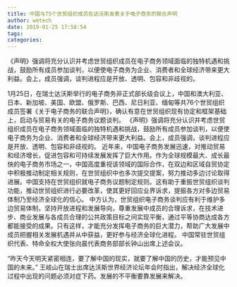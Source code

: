 ```yaml
---
title: 中国与75个世贸组织成员在达沃斯发表关于电子商务的联合声明
author: wetech
date: 2019-01-25 17:58:54
tags: 
categories: 
---
```

《声明》强调将充分认识并考虑世贸组织成员在电子商务领域面临的独特机遇和挑战，鼓励所有成员参加谈判，以便使电子商务为企业、消费者和全球经济带来更大利益。会上，成员强调，谈判进程应是开放、透明、包容和非歧视的。
<!-- more -->
1月25日，在瑞士达沃斯举行的电子商务非正式部长级会议上，中国和澳大利亚、日本、新加坡、美国、欧盟、俄罗斯、巴西、尼日利亚、缅甸等共76个世贸组织成员签署《关于电子商务的联合声明》，确认有意在世贸组织现有协定和框架基础上，启动与贸易有关的电子商务议题谈判。
《声明》强调将充分认识并考虑世贸组织成员在电子商务领域面临的独特机遇和挑战，鼓励所有成员参加谈判，以便使电子商务为企业、消费者和全球经济带来更大利益。会上，成员强调，谈判进程应是开放、透明、包容和非歧视的。
近年来，中国电子商务发展迅速，对推动贸易和经济增长，促进包容和可持续发展发挥了巨大作用。作为全球规模最大、成长最快的电子商务市场之一，中国高度重视该领域的国际合作，在双边和区域自贸协定中积极推动制定相关规则，在世贸组织中也多次提交提案，努力推动多边讨论取得进展。中国支持在世贸组织就电子商务议题制定规则。这有助于重振世贸组织谈判功能，推动世贸组织进行必要改革，使其更好回应业界诉求，提振各方对多边贸易体制乃至经济全球化的信心。
中方认为，世贸组织电子商务谈判应有利于维护多边贸易体制，坚持开放进程和发展导向，尊重发展中成员的合理诉求，在技术进步、商业发展与各成员合理的公共政策目标之间实现平衡，通过平等协商达成各方都能接受的成果。只有这样，才能充分发挥电子商务的巨大潜力，帮助广大发展中成员把握相关发展机遇并从中获益，更好参与经济全球化进程。
中国常驻世贸组织代表、特命全权大使张向晨代表商务部部长钟山出席上述会议。
 
 
“昨天今天明天紧密相连，要了解中国的现实，就要了解中国的历史，才能预见中国的未来。”
王岐山在瑞士出席达沃斯世界经济论坛年会时指出，解决经济全球化过程中出现的问题必须对症下药。发展的不平衡要靠发展来解决。

